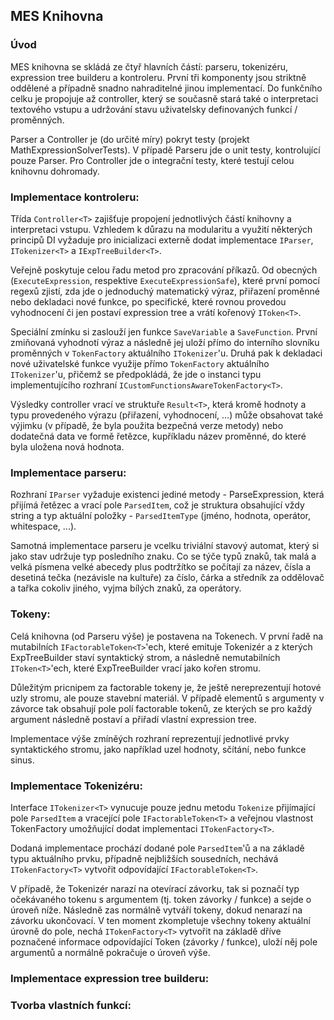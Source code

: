 ## MES Knihovna

### Úvod
MES knihovna se skládá ze čtyř hlavních částí: parseru, tokenizéru, expression tree builderu a kontroleru. První tři komponenty jsou striktně oddělené a případně snadno nahraditelné jinou implementací. Do funkčního celku je propojuje až controller, který se současně stará také o interpretaci textového vstupu a udržování stavu uživatelsky definovaných funkcí / proměnných.

Parser a Controller je (do určité míry) pokryt testy (projekt MathExpressionSolverTests). V případě Parseru jde o unit testy, kontrolující pouze Parser. Pro Controller jde o integrační testy, které testují celou knihovnu dohromady. 

### Implementace kontroleru:

Třída `Controller<T>` zajišťuje propojení jednotlivých částí knihovny a interpretaci vstupu. Vzhledem k důrazu na modularitu a využití některých principů DI vyžaduje pro inicializaci externě dodat implementace `IParser`, `ITokenizer<T>` a `IExpTreeBuilder<T>`.

Veřejně poskytuje celou řadu metod pro zpracování příkazů. Od obecných (`ExecuteExpression`, respektive `ExecuteExpressionSafe`), které první pomocí regexů zjistí, zda jde o jednoduchý matematický výraz, přiřazení proměnné nebo dekladaci nové funkce, po specifické, které rovnou provedou vyhodnocení či jen postaví expression tree a vrátí kořenový `IToken<T>`.

Speciální zmínku si zaslouží jen funkce `SaveVariable` a `SaveFunction`. První zmiňovaná vyhodnotí výraz a následně jej uloží přímo do interního slovníku proměnných v `TokenFactory` aktuálního `ITokenizer`'u. Druhá pak k dekladaci nové uživatelské funkce využije přímo `TokenFactory` aktuálního `ITokenizer`'u, přičemž se předpokládá, že jde o instanci typu implementujícího rozhraní `ICustomFunctionsAwareTokenFactory<T>`.

Výsledky controller vrací ve struktuře `Result<T>`, která kromě hodnoty a typu provedeného výrazu (přiřazení, vyhodnocení, ...) může obsahovat také výjimku (v případě, že byla použita bezpečná verze metody) nebo dodatečná data ve formě řetězce, kupříkladu název proměnné, do které byla uložena nová hodnota.

### Implementace parseru:
Rozhraní `IParser` vyžaduje existenci jediné metody - ParseExpression, která přijímá řetězec a vrací pole `ParsedItem`, což je struktura obsahující vždy string a typ aktuální položky - `ParsedItemType` (jméno, hodnota, operátor, whitespace, ...). 

Samotná implementace parseru je  vcelku triviální stavový automat, který si jako stav udržuje typ posledního znaku. Co se týče typů znaků, tak malá a velká písmena velké abecedy plus podtržítko se počítají za název, čísla a desetiná tečka (nezávisle na kultuře) za číslo, čárka a středník za oddělovač a tařka cokoliv jiného, vyjma bílých znaků, za operátory.

### Tokeny:

Celá knihovna (od Parseru výše) je postavena na Tokenech. V první řadě na mutabilních `IFactorableToken<T>`'ech, které emituje Tokenizér a z kterých ExpTreeBuilder staví syntaktický strom, a následně nemutabilních `IToken<T>`'ech, které ExpTreeBuilder vrací jako kořen stromu.

Důležitým pricnipem za factorable tokeny je, že ještě nereprezentují hotové uzly stromu, ale pouze stavební materiál. V případě elementů s argumenty v závorce tak obsahují pole polí factorable tokenů, ze kterých se pro každý argument následně postaví a přiřadí vlastní expression tree.

Implementace výše zmíněých rozhraní reprezentují jednotlivé prvky syntaktického stromu, jako například uzel hodnoty, sčítání, nebo funkce sinus. 

### Implementace Tokenizéru:
Interface `ITokenizer<T>` vynucuje pouze jednu metodu `Tokenize` přijímající pole `ParsedItem` a vracející pole `IFactorableToken<T>` a veřejnou vlastnost TokenFactory umožňující dodat implementaci `ITokenFactory<T>`.

Dodaná implementace prochází dodané pole `ParsedItem`'ů a na základě typu aktuálního prvku, případně nejbližších sousedních, nechává `ITokenFactory<T>` vytvořit odpovídající `IFactorableToken<T>`.

V případě, že Tokenizér narazí na otevírací závorku, tak si poznačí typ očekávaného tokenu s argumentem (tj. token závorky / funkce) a sejde o úroveň níže. Následně zas normálně vytváří tokeny, dokud nenarazí na závorku ukončovací. V ten moment zkompletuje všechny tokeny aktuální úrovně do pole, nechá `ITokenFactory<T>` vytvořit na základě dříve poznačené informace odpovídající Token (závorky / funkce), uloží něj pole argumentů a normálně pokračuje o úroveň výše.

### Implementace expression tree builderu:

### Tvorba vlastních funkcí:
